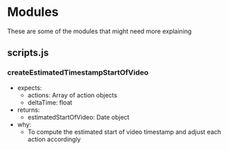 # Modules

These are some of the modules that might need more explaining

## scripts.js

### createEstimatedTimestampStartOfVideo

- expects:
  - actions: Array of action objects
  - deltaTime: float
- returns:
  - estimatedStartOfVideo: Date object
- why:
  - To compute the estimated start of video timestamp and adjust each action accordingly

